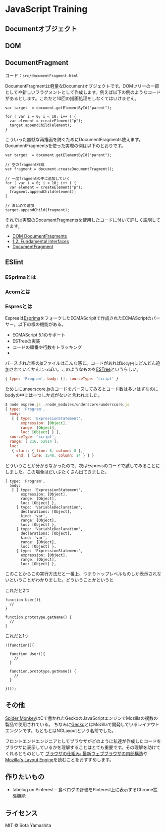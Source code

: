 JavaScript Training
===================

## Documentオブジェクト

## DOM

## DocumentFragment

コード：`src/documentFragment.html`

DocumentFragmentは軽量なDocumentオブジェクトです。DOMツリーの一部としてや新しいフラグメントとして作成します。例えば以下の例のようなコードがあるとします。これだと10回の描画処理をしなくてはいけません。

```
var target  = document.getElementById("parent");

for ( var i = 0; i < 10; i++ ) {
  var element = createElement("p");
  target.appendChild(element);
}
```

こういった無駄な再描画を防ぐためにDocumentFragments使えます。DocumentFragmentsを使った実際の例は以下のとおりです。

```
var target  = document.getElementById("parent");

// 空のfragment作成
var fragment = document.createDocumentFragment();

// 一度fragmentの中に追加していく
for ( var i = 0; i < 10; i++ ) {
  var element = createElement("p");
  fragment.appendChild(element);
}

// まとめて追加
target.appendChild(fragment);
```

それでは実際のDocumentFragmentsを使用したコードに付いて詳しく説明してきます。

* [DOM DocumentFragments](http://ejohn.org/blog/dom-documentfragments/)
* [1.2. Fundamental Interfaces](http://www.w3.org/TR/REC-DOM-Level-1/level-one-core.html#ID-B63ED1A3)
* [DocumentFragment](https://developer.mozilla.org/ja/docs/Web/API/DocumentFragment)

## ESlint

### ESprimaとは

### Acornとは

###

### Espresとは

Espreeは[Esprima](http://esprima.org/)をフォークしたECMAScripitで作成されたECMAScriptのパーサー。以下の様の機能がある。

* ECMAScript 5.1のサポート
* ESTreeの実装
* コードの順番や行数をトラッキング
*

パースされた空のjsファイルはこんな感じ。コードがあれば`body`内にどんどん追加されていくかんじっぽい。このようなものを[ESTree](https://github.com/estree/estree)というらしい。

```js
{ type: 'Program', body: [], sourceType: 'script' }
```

ためしにunserscore.jsのコードをパースしてみるとコード数は多いはずなのにbodyの中には一つしか式がないと言われました。

```js
$ node espree.js ./node_modules/underscore/underscore.js
{ type: 'Program',
  body:
   [ { type: 'ExpressionStatement',
       expression: [Object],
       range: [Object],
       loc: [Object] } ],
  sourceType: 'script',
  range: [ 216, 52914 ],
  loc:
   { start: { line: 6, column: 0 },
     end: { line: 1548, column: 14 } } }
```

どういうことが分からなかったので、次はEspressのコードで試してみることにしました。この場合はだいぶたくさん出てきました。

```
{ type: 'Program',
  body:
   [ { type: 'ExpressionStatement',
       expression: [Object],
       range: [Object],
       loc: [Object] },
     { type: 'VariableDeclaration',
       declarations: [Object],
       kind: 'var',
       range: [Object],
       loc: [Object] },
     { type: 'VariableDeclaration',
       declarations: [Object],
       kind: 'var',
       range: [Object],
       loc: [Object] },
     { type: 'ExpressionStatement',
       expression: [Object],
       range: [Object],
       loc: [Object] },
```

このことからこの実行方法だと一番上、つまりトップレベルものしか表示されないということがわかりました。どういうことかというと

これだと2つ

```
function User(){
  //
}

function.prototype.getName() {
  //
}
```

これだと1つ

```
!(function(){

  function User(){
    //
  }

  function.prototype.getName() {
    //
  }

}());
```

## その他

[Spider Monkey](https://developer.mozilla.org/ja/docs/SpiderMonkey)はCで書かれたGeckoのJavaScriptエンジンでMozillaの複数の製品で使用されている。
ちなみに[Gecko](https://developer.mozilla.org/ja/docs/Mozilla/Gecko)とはMozillaで開発しているレイアウトエンジンです。もともとはNGLayoutという名前でした。

フロントエンドエンジニアとしてブラウザがどのように私達が作成したコードをブラウザに表示しているかを理解することはとても重要です。その理解を助けてくれるとものとして
[ブラウザの仕組み: 最新ウェブブラウザの内部構造](http://www.html5rocks.com/ja/tutorials/internals/howbrowserswork/)や[Mozilla's Layout Engine](http://www-archive.mozilla.org/newlayout/doc/layout-2006-12-14/master.xhtml)を読むことをおすすめします。


## 作りたいもの

* tabelog on Pinterest - 食べログの評価をPinterest上に表示するChrome拡張機能

## ライセンス

MIT © Sota Yamashita
